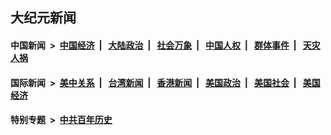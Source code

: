 ## 大纪元新闻

#### 中国新闻 &nbsp;>&nbsp; [中国经济](indexes/ncid283/README.md?08192045) &nbsp;| &nbsp; [大陆政治](indexes/ncid277/README.md?08192045) &nbsp;| &nbsp; [社会万象](indexes/ncid282/README.md?08192045) &nbsp;| &nbsp; [中国人权](indexes/ncid278/README.md?08192045) &nbsp;| &nbsp; [群体事件](indexes/ncid279/README.md?08192045) &nbsp;| &nbsp; [天灾人祸](indexes/ncid280/README.md?08192045)

#### 国际新闻 &nbsp;>&nbsp; [美中关系](indexes/nf1412576/README.md?08192045) &nbsp;| &nbsp; [台湾新闻](indexes/ncid1349361/README.md?08192045) &nbsp;| &nbsp; [香港新闻](indexes/ncid1349362/README.md?08192045) &nbsp;| &nbsp; [美国政治](indexes/ncid1078159/README.md?08192045) &nbsp;| &nbsp; [美国社会](indexes/ncid1078160/README.md?08192045) &nbsp;| &nbsp; [美国经济](indexes/ncid1078158/README.md?08192045)

#### 特别专题 &nbsp;>&nbsp; [中共百年历史](https://github.com/easy2view/epoch-special/blob/master/README.md?08192045)  
